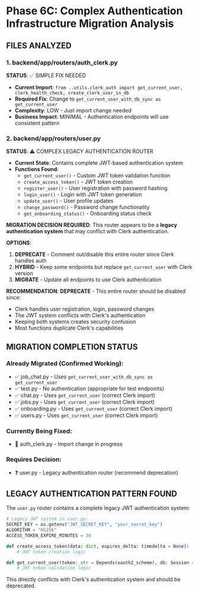 # Phase 6C: Complex Authentication Infrastructure Migration Analysis

## FILES ANALYZED

### 1. backend/app/routers/auth_clerk.py
**STATUS**: ✅ SIMPLE FIX NEEDED
- **Current Import**: `from ..utils.clerk_auth import get_current_user, clerk_health_check, create_clerk_user_in_db`
- **Required Fix**: Change to `get_current_user_with_db_sync as get_current_user`
- **Complexity**: LOW - Just import change needed
- **Business Impact**: MINIMAL - Authentication endpoints will use consistent pattern

### 2. backend/app/routers/user.py 
**STATUS**: ⚠️ COMPLEX LEGACY AUTHENTICATION ROUTER
- **Current State**: Contains complete JWT-based authentication system
- **Functions Found**:
  - `get_current_user()` - Custom JWT token validation function
  - `create_access_token()` - JWT token creation
  - `register_user()` - User registration with password hashing
  - `login_user()` - Login with JWT token generation
  - `update_user()` - User profile updates
  - `change_password()` - Password change functionality
  - `get_onboarding_status()` - Onboarding status check

**MIGRATION DECISION REQUIRED**:
This router appears to be a **legacy authentication system** that may conflict with Clerk authentication. 

**OPTIONS**:
1. **DEPRECATE** - Comment out/disable this entire router since Clerk handles auth
2. **HYBRID** - Keep some endpoints but replace `get_current_user` with Clerk version
3. **MIGRATE** - Update all endpoints to use Clerk authentication

**RECOMMENDATION**: **DEPRECATE** - This entire router should be disabled since:
- Clerk handles user registration, login, password changes
- The JWT system conflicts with Clerk's authentication
- Keeping both systems creates security confusion
- Most functions duplicate Clerk's capabilities

## MIGRATION COMPLETION STATUS

### Already Migrated (Confirmed Working):
- ✅ job_chat.py - Uses `get_current_user_with_db_sync as get_current_user`
- ✅ test.py - No authentication (appropriate for test endpoints)
- ✅ chat.py - Uses `get_current_user` (correct Clerk import)
- ✅ jobs.py - Uses `get_current_user` (correct Clerk import)  
- ✅ onboarding.py - Uses `get_current_user` (correct Clerk import)
- ✅ users.py - Uses `get_current_user` (correct Clerk import)

### Currently Being Fixed:
- 🔧 auth_clerk.py - Import change in progress

### Requires Decision:
- ❓ user.py - Legacy authentication router (recommend deprecation)

## LEGACY AUTHENTICATION PATTERN FOUND

The `user.py` router contains a complete legacy JWT authentication system:

```python
# Legacy JWT system in user.py:
SECRET_KEY = os.getenv("JWT_SECRET_KEY", "your_secret_key")
ALGORITHM = "HS256" 
ACCESS_TOKEN_EXPIRE_MINUTES = 30

def create_access_token(data: dict, expires_delta: timedelta = None):
    # JWT token creation logic

def get_current_user(token: str = Depends(oauth2_scheme), db: Session = Depends(get_db)):
    # JWT token validation logic
```

This directly conflicts with Clerk's authentication system and should be deprecated.